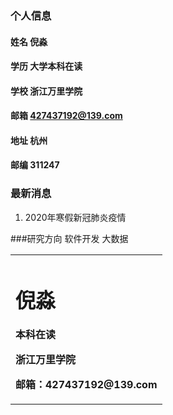 <table boder="0">
 <tr>
  <td width="100%">
<h1>倪淼</h1>
<p><b>本科在读</b></p>
<p><b>浙江万里学院</b></p>
<p><b>邮箱：427437192@139.com</b></p>
</td>
   
</tr>
</td>




### 个人信息
#### 姓名 倪淼
#### 学历 大学本科在读
#### 学校 浙江万里学院
#### 邮箱 427437192@139.com
#### 地址 杭州
#### 邮编 311247

### 最新消息
1. 2020年寒假新冠肺炎疫情

###研究方向
软件开发
大数据
